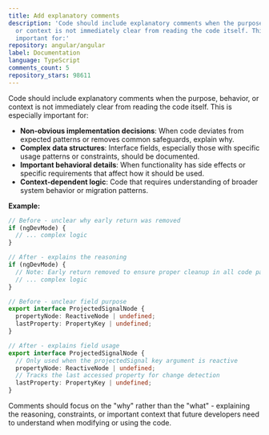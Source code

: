 ```yaml
---
title: Add explanatory comments
description: 'Code should include explanatory comments when the purpose, behavior,
  or context is not immediately clear from reading the code itself. This is especially
  important for:'
repository: angular/angular
label: Documentation
language: TypeScript
comments_count: 5
repository_stars: 98611
---
```


Code should include explanatory comments when the purpose, behavior, or context is not immediately clear from reading the code itself. This is especially important for:

- **Non-obvious implementation decisions**: When code deviates from expected patterns or removes common safeguards, explain why.
- **Complex data structures**: Interface fields, especially those with specific usage patterns or constraints, should be documented.
- **Important behavioral details**: When functionality has side effects or specific requirements that affect how it should be used.
- **Context-dependent logic**: Code that requires understanding of broader system behavior or migration patterns.

**Example:**
```typescript
// Before - unclear why early return was removed
if (ngDevMode) {
  // ... complex logic
}

// After - explains the reasoning
if (ngDevMode) {
  // Note: Early return removed to ensure proper cleanup in all code paths
  // ... complex logic
}

// Before - unclear field purpose
export interface ProjectedSignalNode {
  propertyNode: ReactiveNode | undefined;
  lastProperty: PropertyKey | undefined;
}

// After - explains field usage
export interface ProjectedSignalNode {
  // Only used when the projectedSignal key argument is reactive
  propertyNode: ReactiveNode | undefined;
  // Tracks the last accessed property for change detection
  lastProperty: PropertyKey | undefined;
}
```

Comments should focus on the "why" rather than the "what" - explaining the reasoning, constraints, or important context that future developers need to understand when modifying or using the code.